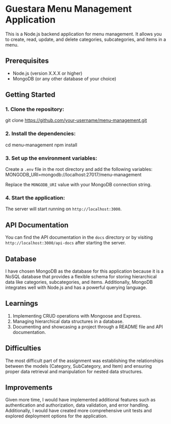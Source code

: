 # Guestara Menu Management Application

This is a Node.js backend application for menu management. It allows you to create, read, update, and delete categories, subcategories, and items in a menu.

## Prerequisites

- Node.js (version X.X.X or higher)
- MongoDB (or any other database of your choice)

## Getting Started

### 1. Clone the repository:

git clone https://github.com/your-username/menu-management.git

### 2. Install the dependencies:

cd menu-management
npm install

### 3. Set up the environment variables:

Create a `.env` file in the root directory and add the following variables:  
MONGODB_URI=mongodb://localhost:27017/menu-management

Replace the `MONGODB_URI` value with your MongoDB connection string.

### 4. Start the application:

The server will start running on `http://localhost:3000`.

## API Documentation

You can find the API documentation in the `docs` directory or by visiting `http://localhost:3000/api-docs` after starting the server.

## Database

I have chosen MongoDB as the database for this application because it is a NoSQL database that provides a flexible schema for storing hierarchical data like categories, subcategories, and items. Additionally, MongoDB integrates well with Node.js and has a powerful querying language.

## Learnings

1. Implementing CRUD operations with Mongoose and Express.
2. Managing hierarchical data structures in a database.
3. Documenting and showcasing a project through a README file and API documentation.

## Difficulties

The most difficult part of the assignment was establishing the relationships between the models (Category, SubCategory, and Item) and ensuring proper data retrieval and manipulation for nested data structures.

## Improvements

Given more time, I would have implemented additional features such as authentication and authorization, data validation, and error handling. Additionally, I would have created more comprehensive unit tests and explored deployment options for the application.


